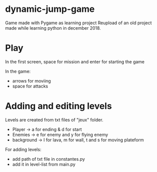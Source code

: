 # dynamic-jump-game
Game made with Pygame as learning project
Reupload of an old project made while learning python in december 2018.

# Play
In the first screen, space for mission and enter for starting the game

In the game:
- arrows for moviing
- space for attacks

# Adding and editing levels
Levels are created from txt files of "jeux" folder.
- Player -> a for ending & d for start
- Enemies -> e for enemy and y for flying enemy
- background -> l for lava, m for wall, t and s for moving plateform 

For adding levels:
- add path of txt file in constantes.py
- add it in level-list from main.py
